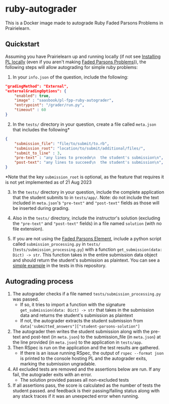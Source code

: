 # ruby-autograder

This is a Docker image made to autograde Ruby Faded Parsons Problems in Prairielearn.

## Quickstart

Assuming you have Prairielearn up and running locally (if not see [Installing PL locally](https://github.com/ace-lab/pl-ucb-faded-parsons-research/wiki/Getting-Set-Up#installing-prairielearn-locally) (even if you aren't making [Faded Parsons Problems](https://github.com/ace-lab/pl-ruby-rspec-autograders/wiki/Glossary#faded-parsons-problem))), the following steps will allow autograding for simple ruby problems:

1) In your `info.json` of the question, include the following:
```json
"gradingMethod": "External",
"externalGradingOptions": {
    "enabled": true,
    "image" : "saasbook/pl-fpp-ruby-autograder",
    "entrypoint": "/grader/run.py",
    "timeout" : 60
}
```

2) In the `tests/` directory in your question, create a file called `meta.json` that includes the following*
```json
{
    "submission_file": "file/to/submit/to.rb",
    "submission_root": "location/to/submit/additional/files/",
    "submit_to_line" : 3,
    "pre-text" : "any lines to precede\n  the student's submission\n", 
    "post-text": "any lines to succeed\n  the student's submission\n",
}
```
*Note that the key `submission_root` is optional, as the feature that requires it is not yet implemented as of 21 Aug 2023

3) In the `tests/` directory in your question, include the complete application that the student submits to
   in `tests/app/`. Note: do not include the text included in `meta.json`'s `"pre-text"` and `"post-text"` 
   fields as those will be inserted during grading.

4) Also in the `tests/` directory, include the instructor's solution (excluding the `"pre-text"` and 
   `"post-text"` fields) in a file named `solution` (with no file extension).

5) If you are not using the [Faded Parsons Element](https://github.com/ace-lab/pl-faded-parsons), include a python script called `submission_processing.py` in `tests/` (`tests/submission_processing.py`) with a function `get_submission(data: Dict) -> str`. This function takes in the entire submission data object and should return the student's submission as plaintext. You can see a [simple example](https://github.com/ace-lab/pl-ruby-rspec-autograders/blob/main/ruby/tests/no_file_submission/submission_processing.py#L4-L10) in the tests in this repository.

## Autograding process

1. The autograder checks if a file named `tests/submission_processing.py` was passed.
    - If so, it tries to import a function with the signature ```get_submission(data: Dict) -> str``` that takes in the submission data and returns the student's submission as plaintext
    - If not, the autograder extracts the student submission from `data['submitted_answers"]["student-parsons-solution"]`
2. The autograder then writes the student submission along with the pre-text and post-text (in `meta.json`) to the submission_file (in `meta.json`) at the line provided (in `meta.json`) to the application in `tests/app`.
3. Then RSpec is run on the application and the test results are gathered.
   - If there is an issue running RSpec, the output of `rspec --format json` is printed to the console hosting PL and the autograder exits, marking the submission ungradable.
4. All excluded tests are removed and the assertions below are run. If any fail, the autograder exits with an error.
   - The solution provided passes all non-excluded tests
5. If all assertions pass, the score is calculated as the number of tests the student passed. and feedback
   is their passing/failing status along with any stack traces if it was an unexpected error when running.
